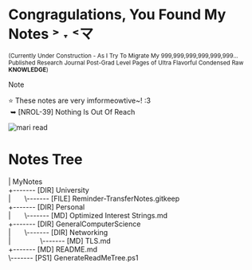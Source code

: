 # Congragulations, You Found My Notes ˃ ˕ ˂マ
<sup>(Currently Under Construction - As I Try To Migrate My 999,999,999,999,999,999... Published Research Journal Post-Grad Level Pages of Ultra Flavorful Condensed Raw **KNOWLEDGE**)<sup>
> [!NOTE]
> ⭐ These notes are very imformeowtive~! :3<br>
> &nbsp;➥ [NROL-39] Nothing Is Out Of Reach 

![mari read](https://github.com/user-attachments/assets/438e5c2c-222d-4195-9181-5066a0d1e8e1)

# Notes Tree
<!-- BEGIN DIRECTORY TREE -->
<!-- Generated on 2025-04-25 02:07:19 -->
|   MyNotes<br>
+------- [DIR] University<br>
|&nbsp;&nbsp;&nbsp;&nbsp;&nbsp;&nbsp;&nbsp;\\------- [FILE] Reminder-TransferNotes.gitkeep<br>
+------- [DIR] Personal<br>
|&nbsp;&nbsp;&nbsp;&nbsp;&nbsp;&nbsp;&nbsp;\\------- [MD] Optimized Interest Strings.md<br>
+------- [DIR] GeneralComputerScience<br>
|&nbsp;&nbsp;&nbsp;&nbsp;&nbsp;&nbsp;&nbsp;\\------- [DIR] Networking<br>
|&nbsp;&nbsp;&nbsp;&nbsp;&nbsp;&nbsp;&nbsp;&nbsp;&nbsp;&nbsp;&nbsp;&nbsp;&nbsp;&nbsp;&nbsp;\\------- [MD] TLS.md<br>
+------- [MD] README.md<br>
\\------- [PS1] GenerateReadMeTree.ps1
<!-- END DIRECTORY TREE -->
